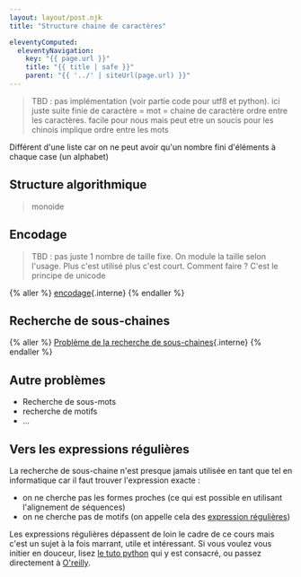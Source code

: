 ```yaml
---
layout: layout/post.njk
title: "Structure chaine de caractères"

eleventyComputed:
  eleventyNavigation:
    key: "{{ page.url }}"
    title: "{{ title | safe }}"
    parent: "{{ '../' | siteUrl(page.url) }}"
---
```


> TBD : pas implémentation (voir partie code pour utf8 et python). ici juste suite finie de caractère = mot = chaine de caractère
> ordre entre les caractères. facile pour nous mais peut etre un soucis pour les chinois
> implique ordre entre les mots

Différent d'une liste car on ne peut avoir qu'un nombre fini d'éléments à chaque case (un alphabet)
## Structure algorithmique

> monoide

## Encodage

>TBD : pas juste 1 nombre de taille fixe. On module la taille selon l'usage. Plus c'est utilisé plus c'est court. Comment faire ? C'est le principe de unicode

{% aller %}
[encodage](./encodage){.interne}
{% endaller %}

## Recherche de sous-chaines

{% aller %}
[Problème de la recherche de sous-chaines](./recherche-sous-chaines){.interne}
{% endaller %}

## Autre problèmes

- Recherche de sous-mots
- recherche de motifs 
- ...

## Vers les expressions régulières

La recherche de sous-chaine n'est presque jamais utilisée en tant que tel en informatique car il faut trouver l'expression exacte :

- on ne cherche pas les formes proches (ce qui est possible en utilisant l'alignement de séquences)
- on ne cherche pas de motifs (on appelle cela des [expression régulières](https://fr.wikipedia.org/wiki/Expression_r%C3%A9guli%C3%A8re))

Les expressions régulières dépassent de loin le cadre de ce cours mais c'est un sujet à la fois marrant, utile et intéressant. Si vous voulez vous initier en douceur, lisez [le tuto python](https://docs.python.org/fr/3/howto/regex.html) qui y est consacré, ou passez directement à [O'reilly](https://www.oreilly.com/library/view/introducing-regular-expressions/9781449338879/).
